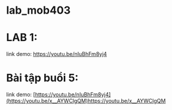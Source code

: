 # lab_mob403
# LAB 1: 
link demo: https://youtu.be/nIuBhFm8yj4
# Bài tập buổi 5: 
link demo: [https://youtu.be/nIuBhFm8yj4](https://youtu.be/x__AYWClgQM)https://youtu.be/x__AYWClgQM

